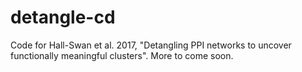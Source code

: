 # detangle-cd
Code for Hall-Swan et al. 2017, "Detangling PPI networks to uncover functionally meaningful clusters". More to come soon.
